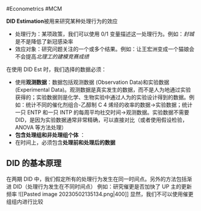 #Econometrics  #MCM 

**DID Estimation**被用来研究某种处理行为的效应
- 处理行为：某项政策，我们可以使用 0/1 变量描述这一处理行为。例如：*封城*是不是降低了新冠感染率
- 效应对象：研究问题关注的一个或多个结果。例如：让王宏洲变成一个猫娘会不会提高*北理工的建模竞赛成绩*

在使用 DID Est 时，我们选择的数据必须：
- 使用**观测数据**：数据包括观测数据 (Observation Data)和实验数据 (Experimental Data)。观测数据是真实发生的数据，而不是人为地通过实验获得的；实验数据则是化学、生物实验中通过人为的实验设计得到的数据。例如：统计不同的催化剂组合-乙醇制 C 4 烯烃的收率的数据->实验数据；统计一只 ENTP 和一只 INTP 的每周平均社交时间->观测数据。实验数据不需要 DID，是因为实验数据通常非常精确，可以直接对比（或者使用假设检验，ANOVA 等方法处理）
- **包含处理组和非处理组个体** ：
- 在时间上，必须包含**处理前和处理后的数据** 

## DID 的基本原理
在两期 DID 中，我们假定所有的处理行为发生在同一时间点。另外的方法包括渐进 DID（处理行为发生在不同时间点）
例如：研究催更是否加快了 UP 主的更新频率
![[Pasted image 20230502135134.png|400]]
显然，我们不可以使用催更组组内进行比较